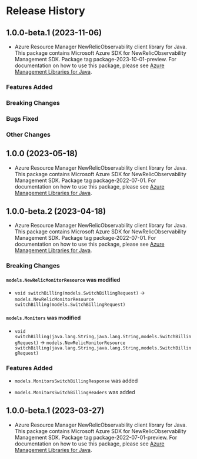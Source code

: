 # Release History

## 1.0.0-beta.1 (2023-11-06)

- Azure Resource Manager NewRelicObservability client library for Java. This package contains Microsoft Azure SDK for NewRelicObservability Management SDK.  Package tag package-2023-10-01-preview. For documentation on how to use this package, please see [Azure Management Libraries for Java](https://aka.ms/azsdk/java/mgmt).

### Features Added

### Breaking Changes

### Bugs Fixed

### Other Changes

## 1.0.0 (2023-05-18)

- Azure Resource Manager NewRelicObservability client library for Java. This package contains Microsoft Azure SDK for NewRelicObservability Management SDK.  Package tag package-2022-07-01. For documentation on how to use this package, please see [Azure Management Libraries for Java](https://aka.ms/azsdk/java/mgmt).

## 1.0.0-beta.2 (2023-04-18)

- Azure Resource Manager NewRelicObservability client library for Java. This package contains Microsoft Azure SDK for NewRelicObservability Management SDK.  Package tag package-2022-07-01. For documentation on how to use this package, please see [Azure Management Libraries for Java](https://aka.ms/azsdk/java/mgmt).

### Breaking Changes

#### `models.NewRelicMonitorResource` was modified

* `void switchBilling(models.SwitchBillingRequest)` -> `models.NewRelicMonitorResource switchBilling(models.SwitchBillingRequest)`

#### `models.Monitors` was modified

* `void switchBilling(java.lang.String,java.lang.String,models.SwitchBillingRequest)` -> `models.NewRelicMonitorResource switchBilling(java.lang.String,java.lang.String,models.SwitchBillingRequest)`

### Features Added

* `models.MonitorsSwitchBillingResponse` was added

* `models.MonitorsSwitchBillingHeaders` was added

## 1.0.0-beta.1 (2023-03-27)

- Azure Resource Manager NewRelicObservability client library for Java. This package contains Microsoft Azure SDK for NewRelicObservability Management SDK.  Package tag package-2022-07-01-preview. For documentation on how to use this package, please see [Azure Management Libraries for Java](https://aka.ms/azsdk/java/mgmt).
